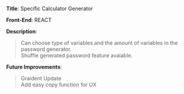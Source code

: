 <b>Title</b>: Specific Calculator Generator

<b>Front-End</b>: REACT

<b>Description</b>: 
> Can choose type of variables and the amount of variables in the password generator. <br>
> Shuffle generated password feature avaiable. <br>

<b>Future Improvements</b>:
> Graident Update  <br>
> Add easy copy function for UX  <br>